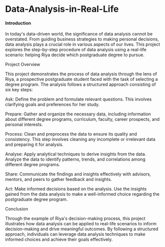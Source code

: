 # Data-Analysis-in-Real-Life

<h4>Introduction</h4>

In today's data-driven world, the significance of data analysis cannot be overstated. From guiding business strategies to making personal decisions, data analysis plays a crucial role in various aspects of our lives. This project explores the step-by-step procedure of data analysis using a real-life scenario: helping Riya decide which postgraduate degree to pursue.

Project Overview

This project demonstrates the process of data analysis through the lens of Riya, a prospective postgraduate student faced with the task of selecting a degree program. The analysis follows a structured approach consisting of six key steps:

Ask: Define the problem and formulate relevant questions. This involves clarifying goals and preferences for her study.

Prepare: Gather and organize the necessary data, including information about different degree programs, curriculum, faculty, career prospects, and personal interests.

Process: Clean and preprocess the data to ensure its quality and consistency. This step involves cleaning any incomplete or irrelevant data and preparing it for analysis.

Analyse: Apply analytical techniques to derive insights from the data. Analyze the data to identify patterns, trends, and correlations among different degree programs.

Share: Communicate the findings and insights effectively with advisors, mentors, and peers to gather feedback and insights.

Act: Make informed decisions based on the analysis. Use the insights gained from the data analysis to make a well-informed choice regarding the postgraduate degree program.

Conclusion

Through the example of Riya's decision-making process, this project illustrates how data analysis can be applied to real-life scenarios to inform decision-making and drive meaningful outcomes. By following a structured approach, individuals can leverage data analysis techniques to make informed choices and achieve their goals effectively.
